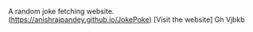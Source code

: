A random joke fetching website. <br>
(https://anishrajpandey.github.io/JokePoke) [Visit the website]
Gh
Vjbkb
